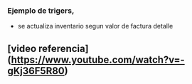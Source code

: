 ### Ejemplo de trigers,

* se actualiza inventario segun valor de factura detalle  
## [video referencia] (https://www.youtube.com/watch?v=-gKj36F5R80)